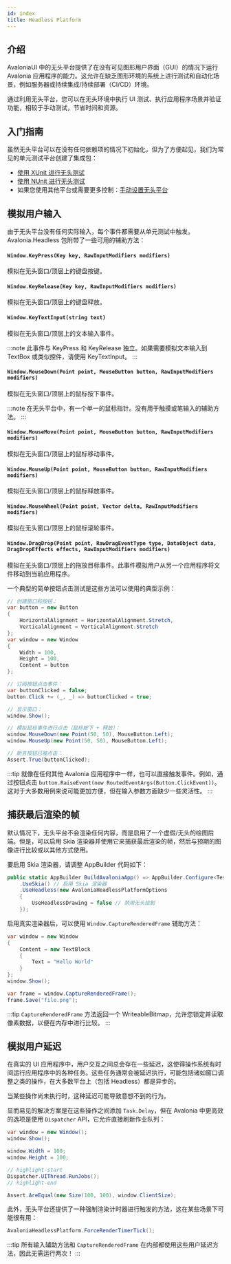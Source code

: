 ```yaml
---
id: index
title: Headless Platform
---
```


## 介绍
AvaloniaUI 中的无头平台提供了在没有可见图形用户界面（GUI）的情况下运行 Avalonia 应用程序的能力。这允许在缺乏图形环境的系统上进行测试和自动化场景，例如服务器或持续集成/持续部署（CI/CD）环境。

通过利用无头平台，您可以在无头环境中执行 UI 测试、执行应用程序场景并验证功能，相较于手动测试，节省时间和资源。

## 入门指南

虽然无头平台可以在没有任何依赖项的情况下初始化，但为了方便起见，我们为常见的单元测试平台创建了集成包：

- [使用 XUnit 进行无头测试](./headless-xunit)
- [使用 NUnit 进行无头测试](./headless-nunit)
- 如果您使用其他平台或需要更多控制：[手动设置无头平台](./headless-custom)

## 模拟用户输入

由于无头平台没有任何实际输入，每个事件都需要从单元测试中触发。Avalonia.Headless 包附带了一些可用的辅助方法：

#### `Window.KeyPress(Key key, RawInputModifiers modifiers)`

模拟在无头窗口/顶层上的键盘按键。

#### `Window.KeyRelease(Key key, RawInputModifiers modifiers)`

模拟在无头窗口/顶层上的键盘释放。

#### `Window.KeyTextInput(string text)`

模拟在无头窗口/顶层上的文本输入事件。

:::note
此事件与 KeyPress 和 KeyRelease 独立。如果需要模拟文本输入到 TextBox 或类似控件，请使用 KeyTextInput。
:::

#### `Window.MouseDown(Point point, MouseButton button, RawInputModifiers modifiers)`

模拟在无头窗口/顶层上的鼠标按下事件。

:::note
在无头平台中，有一个单一的鼠标指针。没有用于触摸或笔输入的辅助方法。
:::

#### `Window.MouseMove(Point point, MouseButton button, RawInputModifiers modifiers)`

模拟在无头窗口/顶层上的鼠标移动事件。

#### `Window.MouseUp(Point point, MouseButton button, RawInputModifiers modifiers)`

模拟在无头窗口/顶层上的鼠标释放事件。

#### `Window.MouseWheel(Point point, Vector delta, RawInputModifiers modifiers)`

模拟在无头窗口/顶层上的鼠标滚轮事件。

#### `Window.DragDrop(Point point, RawDragEventType type, DataObject data, DragDropEffects effects, RawInputModifiers modifiers)`

模拟在无头窗口/顶层上的拖放目标事件。此事件模拟用户从另一个应用程序将文件移动到当前应用程序。

一个典型的简单按钮点击测试是这些方法可以使用的典型示例：

```csharp
// 创建窗口和按钮：
var button = new Button
{
    HorizontalAlignment = HorizontalAlignment.Stretch,
    VerticalAlignment = VerticalAlignment.Stretch
};
var window = new Window
{
    Width = 100,
    Height = 100,
    Content = button
};

// 订阅按钮点击事件：
var buttonClicked = false;
button.Click += (_, _) => buttonClicked = true;

// 显示窗口：
window.Show();

// 模拟鼠标事件进行点击（鼠标按下 + 释放）：
window.MouseDown(new Point(50, 50), MouseButton.Left);
window.MouseUp(new Point(50, 50), MouseButton.Left);

// 断言按钮已被点击：
Assert.True(buttonClicked);
```

:::tip
就像在任何其他 Avalonia 应用程序中一样，也可以直接触发事件。例如，通过按钮点击 `button.RaiseEvent(new RoutedEventArgs(Button.ClickEvent))`。这对于大多数用例来说可能更加方便，但在输入参数方面缺少一些灵活性。
:::

## 捕获最后渲染的帧

默认情况下，无头平台不会渲染任何内容，而是启用了一个虚假/无头的绘图后端。但是，可以启用 Skia 渲染器并使用它来捕获最后渲染的帧，然后与预期的图像进行比较或以其他方式使用。

要启用 Skia 渲染器，请调整 AppBuilder 代码如下：

```csharp title=App.axaml.cs
public static AppBuilder BuildAvaloniaApp() => AppBuilder.Configure<TestApplication>()
    .UseSkia() // 启用 Skia 渲染器
    .UseHeadless(new AvaloniaHeadlessPlatformOptions
    {
        UseHeadlessDrawing = false // 禁用无头绘制
    });
```

启用真实渲染器后，可以使用 `Window.CaptureRenderedFrame` 辅助方法：

```csharp
var window = new Window
{
    Content = new TextBlock
    {
        Text = "Hello World"
    }
};
window.Show();

var frame = window.CaptureRenderedFrame();
frame.Save("file.png");
```

:::tip
`CaptureRenderedFrame` 方法返回一个 WriteableBitmap，允许您锁定并读取像素数据，以便在内存中进行比较。
:::

## 模拟用户延迟

在真实的 UI 应用程序中，用户交互之间总会存在一些延迟，这使得操作系统有时间运行应用程序中的各种任务。这些任务通常会被延迟执行，可能包括诸如窗口调整之类的操作，在大多数平台上（包括 Headless）都是异步的。

当某些操作尚未执行时，这种延迟可能导致意想不到的行为。

显而易见的解决方案是在这些操作之间添加 `Task.Delay`，但在 Avalonia 中更高效的选项是使用 `Dispatcher` API，它允许直接刷新作业队列：

```csharp
var window = new Window();
window.Show();

window.Width = 100;
window.Height = 100;

// highlight-start
Dispatcher.UIThread.RunJobs();
// highlight-end

Assert.AreEqual(new Size(100, 100), window.ClientSize);
```

此外，无头平台还提供了一种强制渲染计时器进行触发的方法，这在某些场景下可能很有用：

```csharp
AvaloniaHeadlessPlatform.ForceRenderTimerTick();
```

:::tip
所有输入辅助方法和 `CaptureRenderedFrame` 在内部都使用这些用户延迟方法，因此无需运行两次！
:::